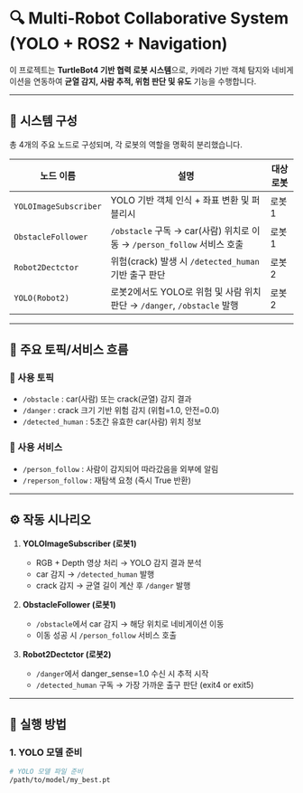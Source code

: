 # 🔍 Multi-Robot Collaborative System (YOLO + ROS2 + Navigation)

이 프로젝트는 **TurtleBot4 기반 협력 로봇 시스템**으로, 카메라 기반 객체 탐지와 네비게이션을 연동하여 **균열 감지, 사람 추적, 위험 판단 및 유도** 기능을 수행합니다.

---

## 📁 시스템 구성

총 4개의 주요 노드로 구성되며, 각 로봇의 역할을 명확히 분리했습니다.

| 노드 이름 | 설명 | 대상 로봇 |
|-----------|------|------------|
| `YOLOImageSubscriber` | YOLO 기반 객체 인식 + 좌표 변환 및 퍼블리시 | 로봇1 |
| `ObstacleFollower` | `/obstacle` 구독 → car(사람) 위치로 이동 → `/person_follow` 서비스 호출 | 로봇1 |
| `Robot2Dectctor` | 위험(crack) 발생 시 `/detected_human` 기반 출구 판단 | 로봇2 |
| `YOLO(Robot2)` | 로봇2에서도 YOLO로 위험 및 사람 위치 판단 → `/danger`, `/obstacle` 발행 | 로봇2 |

---

## 🔁 주요 토픽/서비스 흐름

### 📡 사용 토픽

- `/obstacle` : car(사람) 또는 crack(균열) 감지 결과
- `/danger` : crack 크기 기반 위험 감지 (위험=1.0, 안전=0.0)
- `/detected_human` : 5초간 유효한 car(사람) 위치 정보

### 🧩 사용 서비스

- `/person_follow` : 사람이 감지되어 따라갔음을 외부에 알림
- `/reperson_follow` : 재탐색 요청 (즉시 True 반환)

---

## ⚙️ 작동 시나리오

1. **YOLOImageSubscriber (로봇1)**  
   - RGB + Depth 영상 처리 → YOLO 감지 결과 분석  
   - car 감지 → `/detected_human` 발행  
   - crack 감지 → 균열 길이 계산 후 `/danger` 발행  

2. **ObstacleFollower (로봇1)**  
   - `/obstacle`에서 car 감지 → 해당 위치로 네비게이션 이동  
   - 이동 성공 시 `/person_follow` 서비스 호출  

3. **Robot2Dectctor (로봇2)**  
   - `/danger`에서 danger_sense=1.0 수신 시 추적 시작  
   - `/detected_human` 구독 → 가장 가까운 출구 판단 (exit4 or exit5)

---

## 🧪 실행 방법

### 1. YOLO 모델 준비

```bash
# YOLO 모델 파일 준비
/path/to/model/my_best.pt
